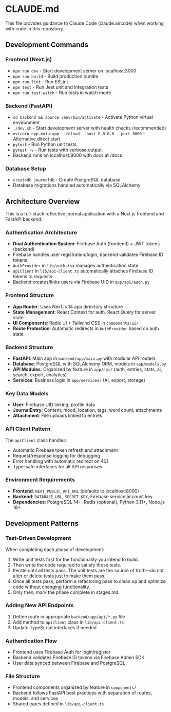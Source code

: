 # CLAUDE.md

This file provides guidance to Claude Code (claude.ai/code) when working with code in this repository.

## Development Commands

### Frontend (Next.js)
- `npm run dev` - Start development server on localhost:3000
- `npm run build` - Build production bundle
- `npm run lint` - Run ESLint
- `npm test` - Run Jest unit and integration tests
- `npm run test:watch` - Run tests in watch mode

### Backend (FastAPI)
- `cd backend && source venv/bin/activate` - Activate Python virtual environment
- `./dev.sh` - Start development server with health checks (recommended)
- `uvicorn app.main:app --reload --host 0.0.0.0 --port 8000` - Alternative direct start
- `pytest` - Run Python unit tests
- `pytest -v` - Run tests with verbose output
- Backend runs on localhost:8000 with docs at /docs

### Database Setup
- `createdb journaldb` - Create PostgreSQL database
- Database migrations handled automatically via SQLAlchemy

## Architecture Overview

This is a full-stack reflective journal application with a Next.js frontend and FastAPI backend.

### Authentication Architecture
- **Dual Authentication System**: Firebase Auth (frontend) + JWT tokens (backend)
- Firebase handles user registration/login, backend validates Firebase ID tokens
- `AuthProvider` in `lib/auth.tsx` manages authentication state
- `apiClient` in `lib/api-client.ts` automatically attaches Firebase ID tokens to requests
- Backend creates/links users via Firebase UID in `app/api/auth.py`

### Frontend Structure
- **App Router**: Uses Next.js 14 app directory structure
- **State Management**: React Context for auth, React Query for server state
- **UI Components**: Radix UI + Tailwind CSS in `components/ui/`
- **Route Protection**: Automatic redirects in `AuthProvider` based on auth state

### Backend Structure
- **FastAPI**: Main app in `backend/app/main.py` with modular API routers
- **Database**: PostgreSQL with SQLAlchemy ORM, models in `app/models.py`
- **API Modules**: Organized by feature in `app/api/` (auth, entries, stats, ai, search, export, analytics)
- **Services**: Business logic in `app/services/` (AI, export, storage)

### Key Data Models
- **User**: Firebase UID linking, profile data
- **JournalEntry**: Content, mood, location, tags, word count, attachments
- **Attachment**: File uploads linked to entries

### API Client Pattern
The `apiClient` class handles:
- Automatic Firebase token refresh and attachment
- Request/response logging for debugging
- Error handling with automatic redirect on 401
- Type-safe interfaces for all API responses

### Environment Requirements
- **Frontend**: `NEXT_PUBLIC_API_URL` (defaults to localhost:8000)
- **Backend**: `DATABASE_URL`, `SECRET_KEY`, Firebase service account key
- **Dependencies**: PostgreSQL 14+, Redis (optional), Python 3.11+, Node.js 18+

## Development Patterns

### Test-Driven Development
When completing each phase of development:
1.	Write unit tests first for the functionality you intend to build.
2.	Then write the code required to satisfy those tests.
3.	Iterate until all tests pass. The unit tests are the source of truth—do not alter or delete tests just to make them pass.
4.	Once all tests pass, perform a refactoring pass to clean up and optimize code without changing functionality.
5.	Only then, mark the phase complete in stages.md.

### Adding New API Endpoints
1. Define route in appropriate `backend/app/api/*.py` file
2. Add method to `apiClient` class in `lib/api-client.ts`
3. Update TypeScript interfaces if needed

### Authentication Flow
- Frontend uses Firebase Auth for login/register
- Backend validates Firebase ID tokens via Firebase Admin SDK
- User data synced between Firebase and PostgreSQL

### File Structure
- Frontend components organized by feature in `components/`
- Backend follows FastAPI best practices with separation of routes, models, and services
- Shared types defined in `lib/api-client.ts`